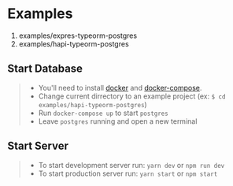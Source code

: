# Examples

1. examples/expres-typeorm-postgres
1. examples/hapi-typeorm-postgres

## Start Database

> * You'll need to install [docker](https://docs.docker.com/install/) and [docker-compose](https://docs.docker.com/compose/install/).
> * Change current dirrectory to an example project (ex: `$ cd examples/hapi-typeorm-postgres`)
> * Run `docker-compose up` to start `postgres` 
> * Leave `postgres` running and open a new terminal

## Start Server

> * To start development server run: `yarn dev` or `npm run dev`
> * To start production server run: `yarn start` or `npm start`
